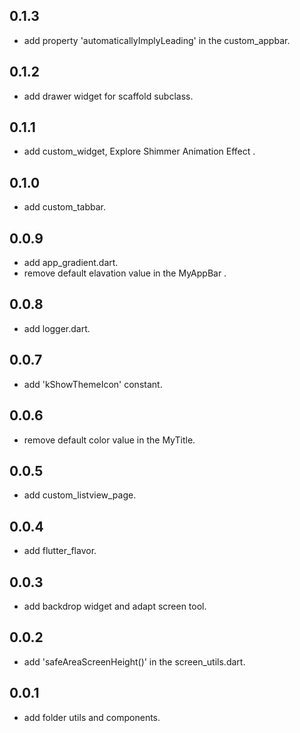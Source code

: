 ## 0.1.3

* add property 'automaticallyImplyLeading' in the custom_appbar.

## 0.1.2

* add drawer widget for scaffold subclass.

## 0.1.1

* add custom_widget, Explore Shimmer Animation Effect .

## 0.1.0

* add custom_tabbar.

## 0.0.9

* add app_gradient.dart.
* remove default elavation value in the MyAppBar .

## 0.0.8

* add logger.dart.

## 0.0.7

* add 'kShowThemeIcon' constant.

## 0.0.6

* remove default color value in the MyTitle.

## 0.0.5

* add custom_listview_page.

## 0.0.4

* add flutter_flavor.

## 0.0.3

* add backdrop widget and adapt screen tool.

## 0.0.2

* add 'safeAreaScreenHeight()' in the screen_utils.dart.

## 0.0.1

* add folder utils and components.
